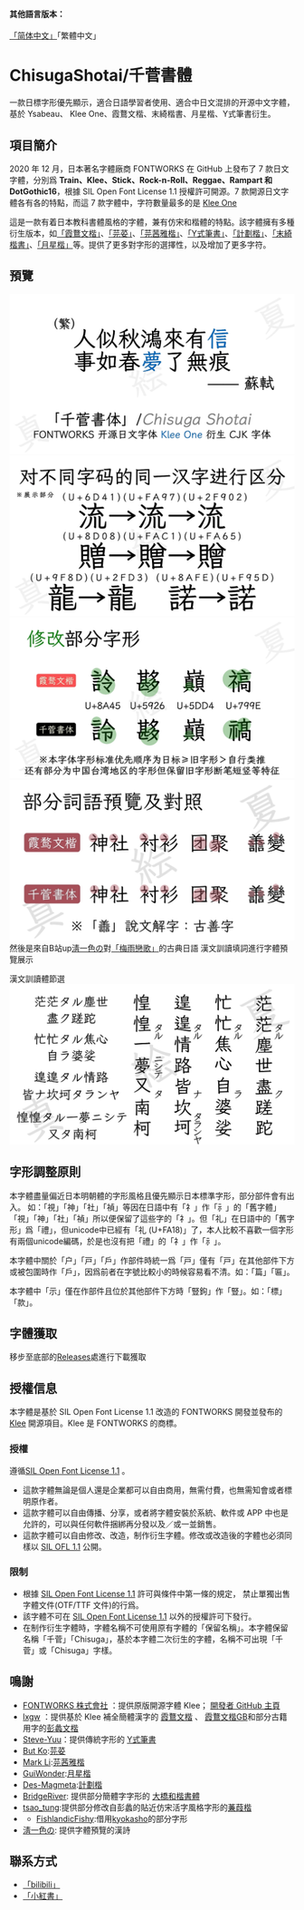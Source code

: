 #### 其他語言版本：
[「简体中文」](README.md)「繁體中文」
# ChisugaShotai/千菅書體
一款日標字形優先顯示，適合日語學習者使用、適合中日文混排的开源中文字體，基於 Ysabeau、 Klee One、霞鶩文楷、末綺楷書、月星楷、Y式筆書衍生。
## 項目簡介
2020 年 12 月，日本著名字體廠商 FONTWORKS 在 GitHub 上發布了 7 款日文字體，分別爲 **Train、Klee、Stick、Rock-n-Roll、Reggae、Rampart 和 DotGothic16**，根據 SIL Open Font License 1.1 授權許可開源。7 款開源日文字體各有各的特點，而這 7 款字體中，字符數量最多的是 [Klee One](https://github.com/fontworks-fonts/Klee)

這是一款有着日本教科書體風格的字體，兼有仿宋和楷體的特點。該字體擁有多種衍生版本，如[「霞鶩文楷」](https://github.com/lxgw/LxgwWenkai)、[「芫荽」](https://github.com/ButTaiwan/iansui)、[「芫茜雅楷」](https://github.com/ItMarki/jyunsaikaai)、[「Y式筆書」](https://github.com/Steve-Yuu/YshiPen-Shuti)、[「計劃楷」](https://github.com/Des-Magmeta/PlanKai)、[「末綺楷書」](https://github.com/Ayaginu-Sue/Astalia)、[「月星楷」](https://github.com/GuiWonder/MoonStarsKai)等。提供了更多對字形的選擇性，以及增加了更多字符。

## 預覽
![](https://github.com/ChisugaMaeka/Chisuga-Shotai/blob/main/%E5%AD%97%E4%BD%93%E9%A2%84%E8%A7%88/Chisuga%E9%A2%84%E8%A7%881.png)
![](https://github.com/ChisugaMaeka/Chisuga-Shotai/blob/main/%E5%AD%97%E4%BD%93%E9%A2%84%E8%A7%88/Chisuga%E9%A2%84%E8%A7%882.png)
![](https://github.com/ChisugaMaeka/Chisuga-Shotai/blob/main/%E5%AD%97%E4%BD%93%E9%A2%84%E8%A7%88/Chisuga%E9%A2%84%E8%A7%883(%E6%96%B0).png)
![](https://github.com/ChisugaMaeka/Chisuga-Shotai/blob/main/%E5%AD%97%E4%BD%93%E9%A2%84%E8%A7%88/Chisuga%E9%A2%84%E8%A7%887(%E6%96%B0).png)
然後是來自B站up[淸一色の](https://b23.tv/yojv92t)對[「梅雨戀歌」](https://b23.tv/RjNr2K7)的古典日語 漢文訓讀填詞進行字體預覽展示

漢文訓讀體節選![](https://github.com/ChisugaMaeka/Chisuga-Shotai/blob/main/%E5%AD%97%E4%BD%93%E9%A2%84%E8%A7%88/Chisuga%E9%A2%84%E8%A7%885.png)

## 字形調整原則
本字體盡量偏近日本明朝體的字形風格且優先顯示日本標準字形，部分部件會有出入。
如：「視」「神」「社」「禎」等因在日語中有「礻」作「⺬」的「舊字體」「視」「神」「社」「禎」所以便保留了這些字的「礻」。但「礼」在日語中的「舊字形」爲「禮」，但unicode中已經有「礼 (U+FA18)」了，本人比較不喜歡一個字形有兩個unicode編碼，於是也沒有把「禮」的「礻」作「⺬」。

本字體中關於「户」「戸」「戶」作部件時統一爲「戸」僅有「戸」在其他部件下方或被包圍時作「戶」，因爲前者在字號比較小的時候容易看不清。如：「篇」「匾」。

本字體中「示」僅在作部件且位於其他部件下方時「豎鉤」作「豎」。如：「標」「款」。


## 字體獲取
移步至底部的[Releases](https://github.com/ChisugaMaeka/Chisuga-Shotai/releases)處進行下載獲取


## 授權信息

本字體是基於 SIL Open Font License 1.1 改造的 FONTWORKS 開發並發布的 [Klee](https://github.com/fontworks-fonts/Klee) 開源項目。Klee 是 FONTWORKS 的商標。

### 授權
遵循[SIL Open Font License 1.1](https://openfontlicense.org) 。
- 這款字體無論是個人還是企業都可以自由商用，無需付費，也無需知會或者標明原作者。
- 這款字體可以自由傳播、分享，或者將字體安裝於系統、軟件或 APP 中也是允許的，可以與任何軟件捆綁再分發以及／或一並銷售。
- 這款字體可以自由修改、改造，制作衍生字體。修改或改造後的字體也必須同樣以 [SIL OFL 1.1](https://scripts.sil.org/OFL) 公開。

### 限制
- 根據 [SIL Open Font License 1.1](https://scripts.sil.org/OFL) 許可與條件中第一條的規定， 禁止單獨出售字體文件(OTF/TTF 文件)的行爲。
- 該字體不可在 [SIL Open Font License 1.1](https://scripts.sil.org/OFL) 以外的授權許可下發行。
- 在制作衍生字體時，字體名稱不可使用原有字體的「保留名稱」。本字體保留名稱「千菅」「Chisuga」，基於本字體二次衍生的字體，名稱不可出現「千菅」或「Chisuga」字樣。


## 鳴謝
- [FONTWORKS 株式會社](http://fontworks.co.jp) ：提供原版開源字體 Klee； [開發者 GitHub 主頁](https://github.com/fontworks-fonts/)
- [lxgw](https://github.com/lxgw) ：提供基於 Klee 補全簡體漢字的 [霞鶩文楷](https://github.com/lxgw/LxgwWenKai) 、 [霞鶩文楷GB](https://github.com/lxgw/LxgwWenKaiGB)和部分古籍用字的[彭蠡文楷](https://github.com/lxgw/Pengli)
- [Steve-Yuu](https://github.com/Steve-Yuu)：提供傳統字形的 [Y式筆書](https://github.com/Steve-Yuu/YshiPen-Shuti)
- [But Ko](https://github.com/ButTaiwan):[芫荽](https://github.com/ButTaiwan/iansui)
- [Mark Li](https://github.com/GuiWonder):[芫茜雅楷](https://github.com/ItMarki/jyunsaikaai)
- [GuiWonder](https://github.com/GuiWonder):[月星楷](https://github.com/GuiWonder/MoonStarsKai)
- [Des-Magmeta](https://github.com/Des-Magmeta):[計劃楷](https://github.com/Des-Magmeta/PlanKai)
- [BridgeRiver](https://github.com/BridgeRiver): 提供部分簡體字字形的 [大橋和楷書體](https://github.com/BridgeRiver/BRWakaishotai?tab=readme-ov-file)
- [tsao_tung](https://github.com/Tsao-Tung):提供部分修改自彭蠡的貼近仿宋活字風格字形的[蒹葭楷](https://github.com/Tsao-Tung/Chienchia)
- -  [FishlandicFishy](https://github.com/FishlandicFishy):借用[kyokasho](https://github.com/scriptwide-fonts/scriptwide-kyokasho-cjk)的部分字形
- [淸一色の](https://b23.tv/yojv92t): 提供字體預覽的漢詩
## 聯系方式
- [「bilibili」](https://b23.tv/AYiFbly)
- [「小紅書」](https://www.xiaohongshu.com/user/profile/6219bcca00000000210268ed?xsec_token=YBSV-nCtMA2r3dFIoYmb2QQzvLUGZwA2ZeSBY9k4grkyc%3D&xsec_source=app_share&xhsshare=CopyLink&appuid=6219bcca00000000210268ed&apptime=1753278861&share_id=23fd6d5c8d7849779bef0c6cd0493074&share_channel=copy_link)
